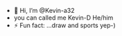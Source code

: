 - 👋 Hi, I’m @Kevin-a32
- you can called me Kevin-D
He/him
- ⚡ Fun fact: ...draw and sports yep-)

<!---
Kevin-a32/Kevin-a32 is a ✨ special ✨ repository because its `README.md` (this file) appears on your GitHub profile.
You can click the Preview link to take a look at your changes.
--->
